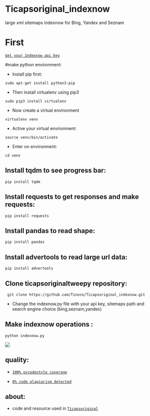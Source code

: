 # Ticapsoriginal_indexnow
large xml sitemaps indexnow for Bing, Yandex and Seznam 

# First
[`Get your Indexnow api key`]( https://www.bing.com/indexnow )

#make python environment:
* Install pip first:
<pre><code>sudo apt-get install python3-pip
</code></pre>
* Then install virtualenv using pip3
<pre><code>sudo pip3 install virtualenv 
</code></pre>
* Now create a virtual environment
<pre><code>virtualenv venv
</code></pre>
* Active your virtual environment:
<pre><code>source venv/bin/activate
</code></pre>
* Enter on environment:
<pre><code>cd venv
</code></pre>

## Install tqdm to see progress bar: 
<pre><code>pip install tqdm
</code></pre>

## Install requests to get responses and make requests: 
<pre><code>pip install requests
</code></pre>

## Install pandas to read shape: 
<pre><code>pip install pandas
</code></pre>

## Install advertools to read large url data: 
<pre><code>pip install advertools
</code></pre>

## Clone ticapsoriginaltweepy repository:
<pre><code> git clone https://github.com/Tinoco/Ticapsoriginal_indexnow.git
</code></pre>

* Change the indexnow.py file with your api key, sitemaps path and search engine choice (bing,seznam,yandex) 

## Make indexnow operations :
<pre><code>python indexnow.py
</code></pre>

![](https://ticapsoriginal.com/static/indexnow.png)

## quality:
* [`100% pycodestyle coverage`](https://pypi.org/project/pycodestyle/)

* [`0% code plagiarism detected`](https://github.com/blingenf/copydetect)

## about:
* code and resource used in [`Ticapsoriginal`](https://ticapsoriginal.com)
